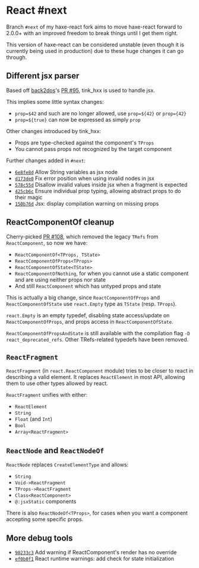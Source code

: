 # React #next

Branch `#next` of my haxe-react fork aims to move haxe-react forward to 2.0.0+
with an improved freedom to break things until I get them right.

This version of haxe-react can be considered unstable (even though it is
currently being used in production) due to these huge changes it can go through.

## Different jsx parser

Based off [back2dos](https://github.com/back2dos)'s
[PR #95](https://github.com/massiveinteractive/haxe-react/pull/95), tink_hxx is
used to handle jsx.

This implies some little syntax changes:
* `prop=$42` and such are no longer allowed, use `prop=${42}` or `prop={42}`
* `prop=${true}` can now be expressed as simply `prop`

Other changes introduced by tink_hxx:
* Props are type-checked against the component's `TProps`
* You cannot pass props not recognized by the target component

Further changes added in `#next`:
* [`6e8fe8d`](https://github.com/kLabz/haxe-react/commit/6e8fe8d) Allow String variables as jsx node
* [`d173de0`](https://github.com/kLabz/haxe-react/commit/d173de0) Fix error position when using invalid nodes in jsx
* [`578c55d`](https://github.com/kLabz/haxe-react/commit/578c55d) Disallow invalid values inside jsx when a fragment is expected
* [`425cb6c`](https://github.com/kLabz/haxe-react/commit/425cb6c) Ensure individual prop typing, allowing abstract props to do their magic
* [`150b76d`](https://github.com/kLabz/haxe-react/commit/150b76d) Jsx: display compilation warning on missing props

## ReactComponentOf cleanup

Cherry-picked
[PR #108](https://github.com/massiveinteractive/haxe-react/pull/108), which
removed the legacy `TRefs` from `ReactComponent`, so now we have:
* `ReactComponentOf<TProps, TState>`
* `ReactComponentOfProps<TProps>`
* `ReactComponentOfState<TState>`
* `ReactComponentOfNothing`, for when you cannot use a static component and are
 using neither props nor state
* And still `ReactComponent` which has untyped props and state

This is actually a big change, since `ReactComponentOfProps` and
`ReactComponentOfState` use `react.Empty` type as `TState` (resp. `TProps`).

`react.Empty` is an empty typedef, disabling state access/update on
`ReactComponentOfProps`, and props access in `ReactComponentOfState`.

`ReactComponentOfPropsAndState` is still available with the compilation flag
`-D react_deprecated_refs`. Other TRefs-related typedefs have been removed.

## `ReactFragment`

`ReactFragment` (in `react.ReactComponent` module) tries to be closer to react
in describing a valid element. It replaces `ReactElement` in most API, allowing
them to use other types allowed by react.

`ReactFragment` unifies with either:
* `ReactElement`
* `String`
* `Float` (and `Int`)
* `Bool`
* `Array<ReactFragment>`

## `ReactNode` and `ReactNodeOf`

`ReactNode` replaces `CreateElementType` and allows:
* `String`
* `Void->ReactFragment`
* `TProps->ReactFragment`
* `Class<ReactComponent>`
* `@:jsxStatic` components

There is also `ReactNodeOf<TProps>`, for cases when you want a component
accepting some specific props.

## More debug tools

* [`98233c3`](https://github.com/kLabz/haxe-react/commit/98233c3) Add warning if ReactComponent's render has no override
* [`ef0b0f1`](https://github.com/kLabz/haxe-react/commit/ef0b0f1) React runtime warnings: add check for state initialization
